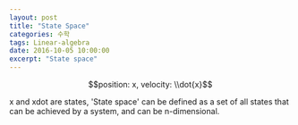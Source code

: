 ```yaml
---
layout: post
title: "State Space"
categories: 수학
tags: Linear-algebra
date: 2016-10-05 10:00:00
excerpt: "State space"
---
```


$$position: x, velocity: \\dot{x}$$

x and xdot are states,
'State space' can be defined as a set of all states that can be achieved by a system, and can be n-dimensional.


